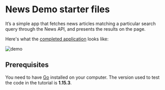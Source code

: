 # News Demo starter files

It’s a simple app that fetches news articles matching a particular search 
query through the News API, and presents the results on the page.

Here's what the [completed application](https://petrostrak-news.herokuapp.com/)
looks like:

![demo](https://i.ibb.co/bgkxd7w/newsapp.png)

## Prerequisites

You need to have [Go](https://golang.org/dl/) installed on your computer. The
version used to test the code in the tutorial is **1.15.3**.

